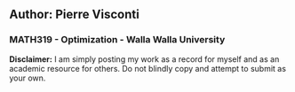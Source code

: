 ## Author: Pierre Visconti
### MATH319 - Optimization - Walla Walla University

**Disclaimer:** I am simply posting my work as a record for myself and as an academic resource for others. Do not blindly copy and attempt to submit as your own. 
